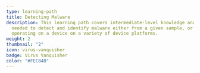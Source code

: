 ```yaml
---
type: learning-path
title: Detecting Malware
description: This learning path covers intermediate-level knowledge and skills
  needed to detect and identify malware either from a given sample, or actively
  operating on a device on a variety of device platforms.
weight: 2
thumbnail: "2"
icon: virus-vanquisher
badge: Virus Vanquisher
color: "#FEC84B"
---
```

